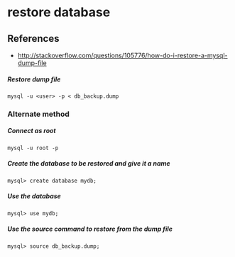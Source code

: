 # restore database

## References
* http://stackoverflow.com/questions/105776/how-do-i-restore-a-mysql-dump-file

##### Restore dump file
```
mysql -u <user> -p < db_backup.dump
```

### Alternate method
##### Connect as root
```
mysql -u root -p
```

##### Create the database to be restored and give it a name
```
mysql> create database mydb;
```

##### Use the database
```
mysql> use mydb;
```

##### Use the source command to restore from the dump file
```
mysql> source db_backup.dump;
```
